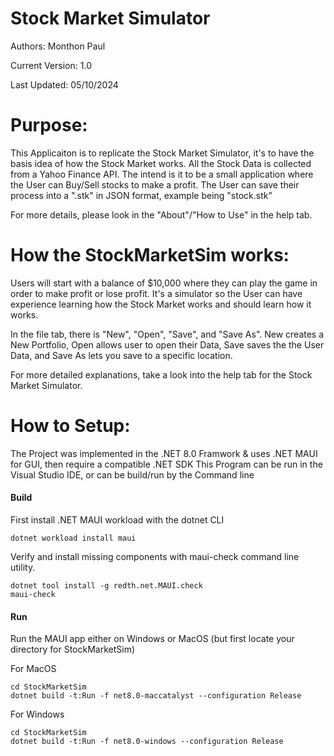 # Stock Market Simulator
Authors: Monthon Paul

Current Version: 1.0

Last Updated: 05/10/2024

# Purpose: 

This Applicaiton is to replicate the Stock Market Simulator, it's to have the basis idea of how 
the Stock Market works. All the Stock Data is collected from a Yahoo Finance API. The intend is it to be a small application where 
the User can Buy/Sell stocks to make a profit. The User can save their process into a ".stk" in JSON format, example being "stock.stk"

For more details, please look in the "About"/"How to Use" in the help tab.
 
# How the StockMarketSim works:
Users will start with a balance of $10,000 where they can play the game in order to make profit or lose profit. It's a simulator so the User can have experience learning how the Stock Market works and should learn how it works.

In the file tab, there is "New", "Open", "Save", and "Save As".  New creates a New Portfolio, Open allows user to open their Data, Save saves the the User Data, and Save As lets you save to a specific location.

For more detailed explanations, take a look into the help tab for the Stock Market Simulator.

# How to Setup:

The Project was implemented in the .NET 8.0 Framwork & uses .NET MAUI for GUI, then require a compatible .NET SDK
This Program can be run in the Visual Studio IDE, or can be build/run by the Command line

#### Build 

First install .NET MAUI workload with the dotnet CLI 

```
dotnet workload install maui
```
Verify and install missing components with maui-check command line utility.
```
dotnet tool install -g redth.net.MAUI.check
maui-check
```

#### Run
Run the MAUI app either on Windows or MacOS (but first locate your directory for StockMarketSim)

For MacOS
```
cd StockMarketSim
dotnet build -t:Run -f net8.0-maccatalyst --configuration Release
```

For Windows
```
cd StockMarketSim
dotnet build -t:Run -f net8.0-windows --configuration Release
```

